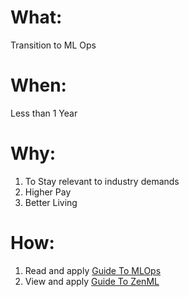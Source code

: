 # What:
Transition to ML Ops

# When: 
Less than 1 Year

# Why:
1. To Stay relevant to industry demands
2. Higher Pay
3. Better Living

# How:
1. Read and apply [Guide To MLOps](https://www.run.ai/guides/machine-learning-operations/mlflow)
2. View and apply [Guide To ZenML](https://youtu.be/-dJPoLm_gtE?si=xxDWWwhmsiKLHCMi)
